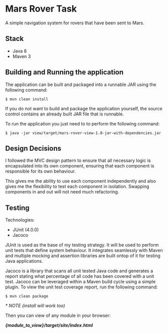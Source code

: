 # Mars Rover Task
A simple navigation system for rovers that have been sent to Mars.

## Stack
- Java 8
- Maven 3

## Building and Running the application
The application can be built and packaged into a runnable JAR using the following command:

    $ mvn clean install

If you do not want to build and package the application yourself, the source control 
contains an already built JAR file that is runnable.

To run the application you just need to to perform the following command:

    $ java -jar view/target/mars-rover-view-1.0-jar-with-dependencies.jar

## Design Decisions
I followed the MVC design pattern to ensure that all necessary logic is encapsulated into 
its own component, ensuring that each component is responsible for its own behaviour.

This gives me the ability to use each component independently and also gives me the flexibility
to test each component in isolation. Swapping components in and out will not need much refactoring.

## Testing
Technologies:

- JUnit (4.0.0)
- Jacoco

JUnit is used as the base of my testing strategy. It will be used to perform unit tests that define system
behaviour. It integrates seamlessly with Maven and multiple mocking and assertion libraries are built ontop
of it for testing Java applications.

Jacoco is a library that scans all unit tested Java code and generates a report stating what percentage of all code
has been covered with a unit test. Jacoco can be leveraged within a Maven build cycle using a simple plugin.
To view the unit test coverage report, run the following command:

    $ mvn clean package 
 _* NOTE (install will work too)_
 
Then you can view of any module in your browser:

**_{module_to_view}/target/site/index.html_**

